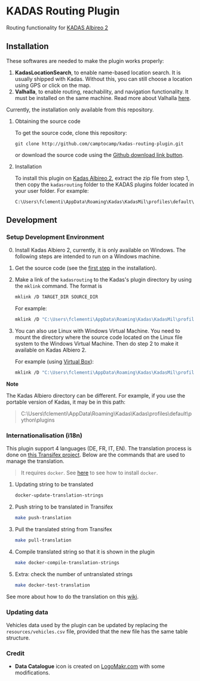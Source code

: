 # KADAS Routing Plugin

Routing functionality for [KADAS Albireo 2](https://github.com/kadas-albireo/kadas-albireo2)

## Installation

These softwares are needed to make the plugin works properly:

1. **KadasLocationSearch**, to enable name-based location search. It is usually shipped with Kadas. Without this, you can still choose a location using GPS or click on the map.
2. **Valhalla**, to enable routing, reachability, and navigation functionality. It must be installed on the same machine. Read more about Valhalla [here](https://github.com/valhalla/valhalla).

Currently, the installation only available from this repository.

1. Obtaining the source code

    To get the source code, clone this repository:
	```
    git clone http://github.com/camptocamp/kadas-routing-plugin.git
    ```
    or download the source code using the [Github download link button](https://github.com/camptocamp/kadas-routing-plugin/archive/master.zip).

2. Installation

   To install this plugin on [Kadas Albireo 2](https://github.com/kadas-albireo/kadas-albireo2), extract the zip file from step 1, then copy the `kadasrouting` folder to the KADAS plugins folder located in your user folder. For example:
   ```
   C:\Users\fclementi\AppData\Roaming\Kadas\KadasMil\profiles\default\python\plugins
   ```

## Development

### Setup Development Environment

0. Install Kadas Albiero 2, currently, it is only available on Windows. The following steps are intended to run on a Windows machine.
1. Get the source code (see the [first step](##installation) in the installation).
2. Make a link of the `kadasrouting` to the Kadas's plugin directory by using the `mklink` command. The format is
   ```bash
   mklink /D TARGET_DIR SOURCE_DIR
   ```
   For example:
   ```bash
   mklink /D "C:\Users\fclementi\AppData\Roaming\Kadas\KadasMil\profiles\default\python\plugins\kadasrouting" "C:\Users\fclementi\Documents\GitHub\kadas-routing-plugin\kadasrouting"
   ```
3. You can also use Linux with Windows Virtual Machine. You need to mount the directory where the source code located on the Linux file system to the Windows Virtual Machine. Then do step 2 to make it available on Kadas Albiero 2.

   For example (using [Virtual Box](https://www.virtualbox.org/)):
   ```bash
   mklink /D "C:\Users\fclementi\AppData\Roaming\Kadas\KadasMil\profiles\default\python\plugins\kadasrouting" "\\VBOXSVR\kadas-routing-plugin\kadasrouting" 
   ```

**Note**

The Kadas Albiero directory can be different. For example, if you use the portable version of Kadas, it may be in this path:

> C:\Users\fclementi\AppData\Roaming\Kadas\Kadas\profiles\default\python\plugins


### Internationalisation (i18n)

This plugin support 4 languages (DE, FR, IT, EN). The translation process is done on [this Transifex project](https://www.transifex.com/camptocamp/kadas-routing-plugin/dashboard/). Below are the commands that are used to manage the translation.

> It requires `docker`. See [here](https://docs.docker.com/get-docker/) to see how to install `docker`.

1. Updating string to be translated
    ```bash
    docker-update-translation-strings
    ```
2. Push string to be translated in Transifex
   ```bash
   make push-translation
   ```
3. Pull the translated string from Transifex
   ```bash
   make pull-translation
   ```
4. Compile translated string so that it is shown in the plugin
   ```bash
   make docker-compile-translation-strings
   ```
5. Extra: check the number of untranslated strings
    ```bash
    make docker-test-translation
    ```

See more about how to do the translation on this [wiki](https://github.com/camptocamp/kadas-routing-plugin/wiki/Internationalisation).

### Updating data

Vehicles data used by the plugin can be updated by replacing the ``resources/vehicles.csv`` file, provided that the new file has the same table structure.

### Credit

- **Data Catalogue** icon is created on [LogoMakr.com](LogoMakr.com) with some modifications.
